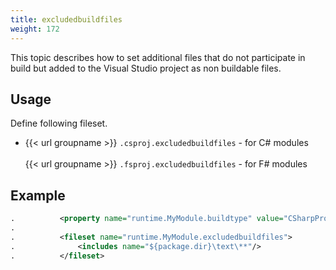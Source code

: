 ```yaml
---
title: excludedbuildfiles
weight: 172
---
```


This topic describes how to set additional files that do not participate in build but added to the Visual Studio project as non buildable files.

## Usage ##

Define following fileset.

 - {{< url groupname >}} `.csproj.excludedbuildfiles` - for C# modules<br><br>{{< url groupname >}} `.fsproj.excludedbuildfiles` - for F# modules

## Example ##


```xml
.          <property name="runtime.MyModule.buildtype" value="CSharpProgram" />
.
.          <fileset name="runtime.MyModule.excludedbuildfiles">
.              <includes name="${package.dir}\text\**"/>
.          </fileset>
```
